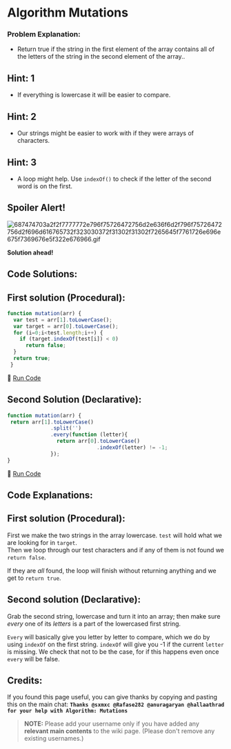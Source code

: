 # Algorithm Mutations

### Problem Explanation:

- Return true if the string in the first element of the array contains all of the letters of the string in the second element of the array..

## Hint: 1

- If everything is lowercase it will be easier to compare.

## Hint: 2

- Our strings might be easier to work with if they were arrays of characters.

## Hint: 3

- A loop might help. Use `indexOf()` to check if the letter of the second word is on the first.

## Spoiler Alert!

![687474703a2f2f7777772e796f75726472756d2e636f6d2f796f75726472756d2f696d616765732f323030372f31302f31302f7265645f7761726e696e675f7369676e5f322e676966.gif](https://files.gitter.im/FreeCodeCamp/Wiki/nlOm/thumb/687474703a2f2f7777772e796f75726472756d2e636f6d2f796f75726472756d2f696d616765732f323030372f31302f31302f7265645f7761726e696e675f7369676e5f322e676966.gif)

**Solution ahead!**

## Code Solutions:

## First solution (Procedural):

```javascript
function mutation(arr) {
  var test = arr[1].toLowerCase();
  var target = arr[0].toLowerCase();
  for (i=0;i<test.length;i++) {
    if (target.indexOf(test[i]) < 0)
      return false;
  }
  return true;
 }
```

:rocket: [Run Code](https://repl.it/CLjU/30)

## Second Solution (Declarative):

```javascript
function mutation(arr) {
 return arr[1].toLowerCase()
              .split('')
              .every(function (letter){
                return arr[0].toLowerCase()
                             .indexOf(letter) != -1;
              });
}
```

:rocket: [Run Code](https://repl.it/CLjU/31)

## Code Explanations:

## First solution (Procedural):

First we make the two strings in the array lowercase. `test` will hold what we are looking for in `target`.<br>
Then we loop through our test characters and if any of them is not found we `return false`.

If they are _all_ found, the loop will finish without returning anything and we get to `return true`.

## Second solution (Declarative):

Grab the second string, lowercase and turn it into an array; then make sure _every_ one of its _letters_ is a part of the lowercased first string.

`Every` will basically give you letter by letter to compare, which we do by using `indexOf` on the first string. `indexOf` will give you -1 if the current `letter` is missing. We check that not to be the case, for if this happens even once `every` will be false.

## Credits:

If you found this page useful, you can give thanks by copying and pasting this on the main chat: **`Thanks @sxmxc @Rafase282 @anuragaryan @hallaathrad for your help with Algorithm: Mutations`**

> **NOTE:** Please add your username only if you have added any **relevant main contents** to the wiki page. (Please don't remove any existing usernames.)

